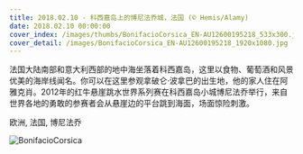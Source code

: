 ```yaml
---
title: 2018.02.10 - 科西嘉岛上的博尼法乔城，法国 (© Hemis/Alamy)
date: 2018.02.10 00:00:00
cover_index: /images/thumbs/BonifacioCorsica_EN-AU12600195218_533x300.jpg
cover_detail: /images/BonifacioCorsica_EN-AU12600195218_1920x1080.jpg
---
```


法国大陆南部和意大利西部的地中海坐落着科西嘉岛，这里以食物、葡萄酒和风景优美的海岸线闻名。你可以在这里参观拿破仑·波拿巴的出生地，他的家人住在阿雅克肖。2012年的红牛悬崖跳水世界系列赛在科西嘉岛小城博尼法乔举行，来自世界各地的勇敢的参赛者会从悬崖边的平台跳到海面，场面惊险刺激。

欧洲, 法国, 博尼法乔

![BonifacioCorsica](/images/BonifacioCorsica_EN-AU12600195218_1920x1080.jpg)

